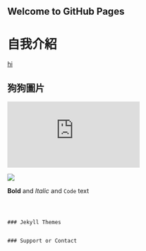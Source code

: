 ## Welcome to GitHub Pages



# 自我介紹
[hi](.\hello.html)
## 狗狗圖片
![](https://pgw.udn.com.tw/gw/photo.php?u=https://uc.udn.com.tw/photo/2020/05/28/realtime/7946248.jpg&x=0&y=0&sw=0&sh=0&sl=W&fw=800&exp=3600&w=930)

![](https://as.chdev.tw/web/article/b/0/4/b1814323-0790-4b70-a3b1-6cbc87d37d1f/A0951616.jpg)

**Bold** and _Italic_ and `Code` text

```



### Jekyll Themes


### Support or Contact


